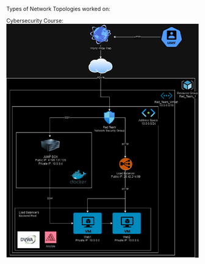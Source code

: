 Types of Network Topologies worked on: 

Cybersecurity Course: 
![Local Image](Cloud_Security_FinalCopy_drawio.png)
